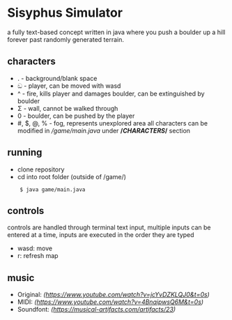 # Sisyphus Simulator
a fully text-based concept written in java where you push a boulder up a hill forever past randomly generated terrain. 
## characters
* . - background/blank space
* ඞ - player, can be moved with wasd
* ^ - fire, kills player and damages boulder, can be extinguished by boulder
* Σ - wall, cannot be walked through
* 0 - boulder, can be pushed by the player 
* #, $, @, % - fog, represents unexplored area
all characters can be modified in */game/main.java* under **/*CHARACTERS*/** section

## running
* clone repository 
* cd into root folder (outside of /game/)
``` shell     
    $ java game/main.java
```   

## controls
controls are handled through terminal text input, multiple inputs can be entered at a time, inputs are executed in the order they are typed

* wasd: move
* r: refresh map

## music
* Original: *(https://www.youtube.com/watch?v=jcYvDZKLQJ0&t=0s)*
* MIDI: *(https://www.youtube.com/watch?v=4BnaipwsQ6M&t=0s)*
* Soundfont: *(https://musical-artifacts.com/artifacts/23)*
